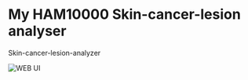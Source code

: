 # My HAM10000 Skin-cancer-lesion analyser
Skin-cancer-lesion-analyzer

![WEB UI](https://github.com/MangleshKumar1/MyHam-Skin-lesionHAM10000-Skin-cancer-lesion-analyser/assets/97977847/65f35530-01c5-4eb8-8bf5-fe26642ad616)

